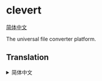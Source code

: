 # clevert

[简体中文](#translation-zh-cn)

The universal file converter platform.

## Translation

<details>
<summary id="translation-zh-cn">简体中文</summary>

> clevert - 通用的文件转换平台

</details>

<!--

busybox ash -c "all_proxy=socks://127.0.0.1:1080 git push"

# must be hard link instead of symbol link
ln -f extensions/zcodecs/index.js temp/extensions/zcodecs_0.1.0/index.js

http://127.0.0.1:9393/static/index_zcodecs.js
-->
